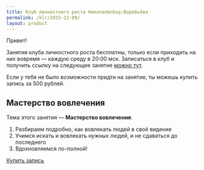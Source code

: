 ```yaml
---
title: Клуб личностного роста Николая&nbsp;Воробьёва
permalink: /klr/2015-12-09/
layout: product
---
```


Привет!

Занятия клуба личностного роста бесплатны, только если приходить на них вовремя — каждую среду в 20:00 мск. Записаться в клуб и получить ссылку на следующее занятие [можно тут](/klr/).

Если у тебя не было возможности придти на занятие, ты можешь купить запись за 500 рублей.

## Мастерство вовлечения

Тема этого занятия — **Мастерство вовлечения**.

1. Разбираем подробно, как вовлекать людей в своё видение
2. Учимся искать и вовлекать нужных людей, и не сдаваться до последнего
3. Вдохновляемся по-полной!

<a class="btn btn-danger" href="http://prorealnost.prorealnost.com/shot/98">Купить запись</a>
